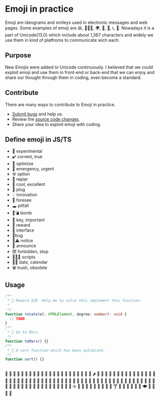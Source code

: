 # Emoji in practice

Emoji are ideograms and smileys used in electronic messages and web pages. Some examples of emoji are 😃, 🧘🏻‍♂️, 🌍, 🍞, 🚗, 📞, 🎉. Nowadays it is a part of Unicode(13.0) which include about 1,367 characters and widely we use them in kind of platfroms to communicate wich each.

## Purpose

New Emojis were added to Unicode continuously. I believed that we could exploit emoji and use them in front-end or back-end that we can enjoy and share our thought through them in coding, even become a standard.

## Contribute

There are many ways to contribute to Emoji in practice.

- [Submit bugs](https://github.com/noberk/emoji-in-practice/issues) and help us.
- Review the [source code changes](https://github.com/noberk/emoji-in-practice/pulls).
- Share your idea to exploit emoji with coding.

## Define emoji in JS/TS

- 🧪 experimental
- ✔️ corrent, true
- 🚀 optimize
- 🚨 emergency, urgent
- ⚙️ option
- 🔨 repiar
- 🎀 cool, excellent
- 🔌 plug
- 💡 innovation
- 🔮 foresee
- 🕳 pitfall
- 🧨💣 bomb
- 🔑 key, important
- 🧧 reward
- 🧩 interface
- 🦗bug
- 🔔⚠️ notice
- 📢 announce
- 🈲 forbidden, stop
- 📜📃🧾 scripts
- 📆📅 date, calendar
- 🗑 trush, obsolete

## Usage

```ts
/**
 * 🧧 Reward $20  Help me to solve this implement this function.
 *
 */
function rotate(el: HTMLElement, degree: number): void {
  // TODO
}
/**
 * 🧪 Go to Mars.
 */
function toMars() {}
/**
 * 🚀 A sort function which has been optimized.
 */
function sort() {}
```

##

🍏 🍎 🍐 🍊 🍋 🍌 🍉 🍇 🍓 🍈 🍒 🍑 🥭 🍍 🥥 🥝 🍅 🍆 🥑 🥦 🥬 🥒 🌶 🌽 🥕 🧄 🧅 🥔 🍠 🥐 🥯 🍞 🥖 🥨 🧀 🥚 🍳 🧈 🥞 🧇 🥓 🥩 🍗 🍖 🦴 🌭 🍔 🍟 🍕 🥪 🥙 🧆 🌮 🌯 🥗 🥘 🥫 🍝 🍜 🍲 🍛 🍣 🍱 🥟 🦪 🍤 🍙 🍚 🍘 🍥 🥠 🥮 🍢 🍡 🍧 🍨 🍦 🥧 🧁 🍰 🎂 🍮 🍭 🍬 🍫 🍿 🍩 🍪 🌰 🥜 🍯 🥛 🍼 ☕️ 🍵 🧃 🥤 🍶 🍺 🍻 🥂 🍷 🥃 🍸 🍹 🧉 🍾 🧊 🥄 🍴 🍽 🥣 🥡 🥢 🧂
